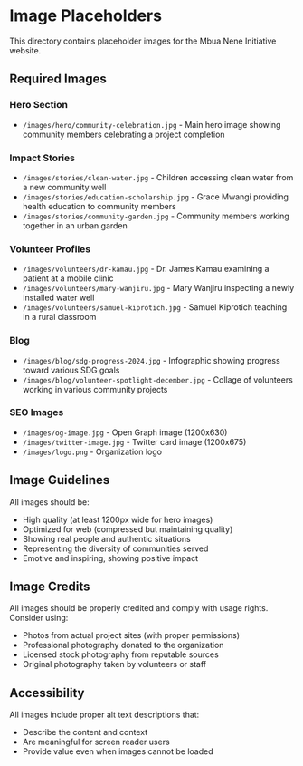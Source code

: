 # Image Placeholders

This directory contains placeholder images for the Mbua Nene Initiative website.

## Required Images

### Hero Section
- `/images/hero/community-celebration.jpg` - Main hero image showing community members celebrating a project completion

### Impact Stories
- `/images/stories/clean-water.jpg` - Children accessing clean water from a new community well
- `/images/stories/education-scholarship.jpg` - Grace Mwangi providing health education to community members
- `/images/stories/community-garden.jpg` - Community members working together in an urban garden

### Volunteer Profiles
- `/images/volunteers/dr-kamau.jpg` - Dr. James Kamau examining a patient at a mobile clinic
- `/images/volunteers/mary-wanjiru.jpg` - Mary Wanjiru inspecting a newly installed water well
- `/images/volunteers/samuel-kiprotich.jpg` - Samuel Kiprotich teaching in a rural classroom

### Blog
- `/images/blog/sdg-progress-2024.jpg` - Infographic showing progress toward various SDG goals
- `/images/blog/volunteer-spotlight-december.jpg` - Collage of volunteers working in various community projects

### SEO Images
- `/images/og-image.jpg` - Open Graph image (1200x630)
- `/images/twitter-image.jpg` - Twitter card image (1200x675)
- `/images/logo.png` - Organization logo

## Image Guidelines

All images should be:
- High quality (at least 1200px wide for hero images)
- Optimized for web (compressed but maintaining quality)
- Showing real people and authentic situations
- Representing the diversity of communities served
- Emotive and inspiring, showing positive impact

## Image Credits

All images should be properly credited and comply with usage rights. Consider using:
- Photos from actual project sites (with proper permissions)
- Professional photography donated to the organization
- Licensed stock photography from reputable sources
- Original photography taken by volunteers or staff

## Accessibility

All images include proper alt text descriptions that:
- Describe the content and context
- Are meaningful for screen reader users
- Provide value even when images cannot be loaded